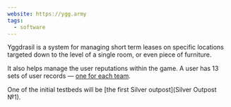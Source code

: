 ```yaml
---
website: https://ygg.army
tags:
  - software
---
```

Yggdrasil is a system for managing short term leases on specific locations targeted down to the level of a single room, or even piece of furniture.

It also helps manage the user reputations within the game. A user has 13 sets of user records — [one for each team](13-13s).

One of the initial testbeds will be [the first Silver outpost](Silver Outpost №1).